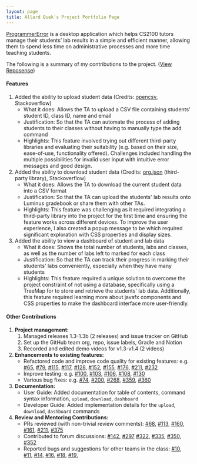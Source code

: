 ```yaml
---
layout: page
title: Allard Quek's Project Portfolio Page
---
```


[ProgrammerError](https://github.com/AY2122S1-CS2103-F09-3/tp) is a desktop application which helps CS2100 tutors manage their students’ lab results in a simple and efficient manner, allowing them to spend less time on administrative processes and more time teaching students.

The following is a summary of my contributions to the project. ([View Reposense](https://nus-cs2103-ay2122s1.github.io/tp-dashboard/#breakdown=true&search=allardquek))

#### Features
1. Added the ability to upload student data (Credits: [opencsv](http://opencsv.sourceforge.net/), Stackoverflow)
    - What it does: Allows the TA to upload a CSV file containing students' student ID, class ID, name and email 
    - Justification: So that the TA can automate the process of adding students to their classes without having to manually type the add command
    - Highlights: This feature involved trying out different third-party libraries and evaluating their suitability (e.g. based on their size, ease-of-use, functionality offered). 
      Challenges included handling the multiple possibilities for invalid user input with intuitive error messages and good design.
2. Added the ability to download student data (Credits: [org.json](https://mvnrepository.com/artifact/org.json/json) (third-party library), Stackoverflow)
    - What it does: Allows the TA to download the current student data into a CSV format
    - Justification: So that the TA can upload the students' lab results onto Luminus gradebook or share them with other TAs.
    - Highlights: This feature was challenging as it required integrating a third-party library into the project for the first time and ensuring the feature works across different devices. To improve the user experience, I also created a popup message to be which required significant exploration with CSS properties and display sizes.
3. Added the ability to view a dashboard of student and lab data
    - What it does: Shows the total number of students, labs and classes, as well as the number of labs left to marked for each class
    - Justification: So that the TA can track their progress in marking their students' labs conveniently, especially when they have many students
    - Highlights: This feature required a unique solution to overcome the project constraint of not using a database, specifically using a TreeMap for to store and retrieve the students' lab data. Additionally, this feature required learning more about javafx components and CSS properties to make the dashboard interface more user-friendly.


#### Other Contributions
1. **Project management:**
    1. Managed releases 1.3-1.3b (2 releases) and issue tracker on GitHub
    2. Set up the GitHub team org, repo, issue labels, Gradle and Notion
    3. Recorded and edited demo videos for v1.3-v1.4 (2 videos)
2. **Enhancements to existing features:**
    - Refactored code and improve code quality for existing features: e.g. [#65](https://github.com/AY2122S1-CS2103-F09-3/tp/pull/65), [#79](https://github.com/AY2122S1-CS2103-F09-3/tp/pull/79/files), [#115](https://github.com/AY2122S1-CS2103-F09-3/tp/pull/115), [#117](https://github.com/AY2122S1-CS2103-F09-3/tp/pull/117), [#128](https://github.com/AY2122S1-CS2103-F09-3/tp/pull/128), [#152](https://github.com/AY2122S1-CS2103-F09-3/tp/pull/152), [#155](https://github.com/AY2122S1-CS2103-F09-3/tp/pull/155), [#176](https://github.com/AY2122S1-CS2103-F09-3/tp/pull/176), [#211](https://github.com/AY2122S1-CS2103-F09-3/tp/pull/211), [#232](https://github.com/AY2122S1-CS2103-F09-3/tp/pull/232)
    - Improve testing: e.g. [#100](https://github.com/AY2122S1-CS2103-F09-3/tp/pull/100), [#103](https://github.com/AY2122S1-CS2103-F09-3/tp/pull/103), [#106](https://github.com/AY2122S1-CS2103-F09-3/tp/pull/106/files), [#108](https://github.com/AY2122S1-CS2103-F09-3/tp/pull/108/files), [#130](https://github.com/AY2122S1-CS2103-F09-3/tp/pull/130/files)
    - Various bug fixes: e.g. [#74](https://github.com/AY2122S1-CS2103-F09-3/tp/pull/74), [#200](https://github.com/AY2122S1-CS2103-F09-3/tp/pull/200), [#268](https://github.com/AY2122S1-CS2103-F09-3/tp/pull/268), [#359](https://github.com/AY2122S1-CS2103-F09-3/tp/pull/359/files), [#360](https://github.com/AY2122S1-CS2103-F09-3/tp/pull/360/files)
3. **Documentation:**
    - User Guide: Added documentation for table of contents, command syntax information, `upload`, `download`, `dashboard`
    - Developer Guide: Added implementation details for the `upload`, `download`, `dashboard` commands
4. **Review and Mentoring Contributions:**
    - PRs reviewed (with non-trivial review comments): [#68](https://github.com/AY2122S1-CS2103-F09-3/tp/pull/68), [#113](https://github.com/AY2122S1-CS2103-F09-3/tp/pull/113), [#160](https://github.com/AY2122S1-CS2103-F09-3/tp/pull/160), [#161](https://github.com/AY2122S1-CS2103-F09-3/tp/pull/161), [#211](https://github.com/AY2122S1-CS2103-F09-3/tp/pull/211#issuecomment-950448914), [#375](https://github.com/AY2122S1-CS2103-F09-3/tp/pull/375)
    - Contributed to forum discussions: [#142](https://github.com/nus-cs2103-AY2122S1/forum/issues/142), [#297](https://github.com/nus-cs2103-AY2122S1/forum/issues/297) [#322](https://github.com/nus-cs2103-AY2122S1/forum/issues/322), [#335](https://github.com/nus-cs2103-AY2122S1/forum/issues/335), [#350](https://github.com/nus-cs2103-AY2122S1/forum/issues/350#issuecomment-954135759), [#352](https://github.com/nus-cs2103-AY2122S1/forum/issues/352) 
    - Reported bugs and suggestions for other teams in the class: [#10](https://github.com/AllardQuek/ped/issues/10), [#11](https://github.com/AllardQuek/ped/issues/11), [#14](https://github.com/AllardQuek/ped/issues/14), [#16](https://github.com/AllardQuek/ped/issues/16), [#18](https://github.com/AllardQuek/ped/issues/18), [#19](https://github.com/AllardQuek/ped/issues/19), 
